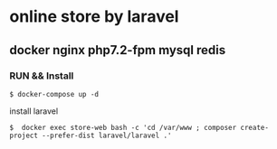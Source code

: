 # online store by laravel

## docker nginx php7.2-fpm mysql redis

### RUN && Install 

`$ docker-compose up -d`

install laravel

`$  docker exec store-web bash -c 'cd /var/www ; composer create-project --prefer-dist laravel/laravel .'`

